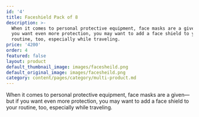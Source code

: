 ```yaml
---
id: '4'
title: Faceshield Pack of 8
description: >-
  When it comes to personal protective equipment, face masks are a given—but if
  you want even more protection, you may want to add a face shield to your
  routine, too, especially while traveling.
price: '4200'
order: 4
featured: false
layout: product
default_thumbnail_image: images/facesheild.png
default_original_image: images/facesheild.png
category: content/pages/category/multi-product.md
---
```

When it comes to personal protective equipment, face masks are a given—but if you want even more protection, you may want to add a face shield to your routine, too, especially while traveling.
